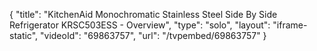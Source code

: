 {
    "title": "KitchenAid Monochromatic Stainless Steel Side By Side Refrigerator KRSC503ESS - Overview",
    "type": "solo",
    "layout": "iframe-static",
    "videoId": "69863757",
    "url": "\/tvpembed\/69863757"
}